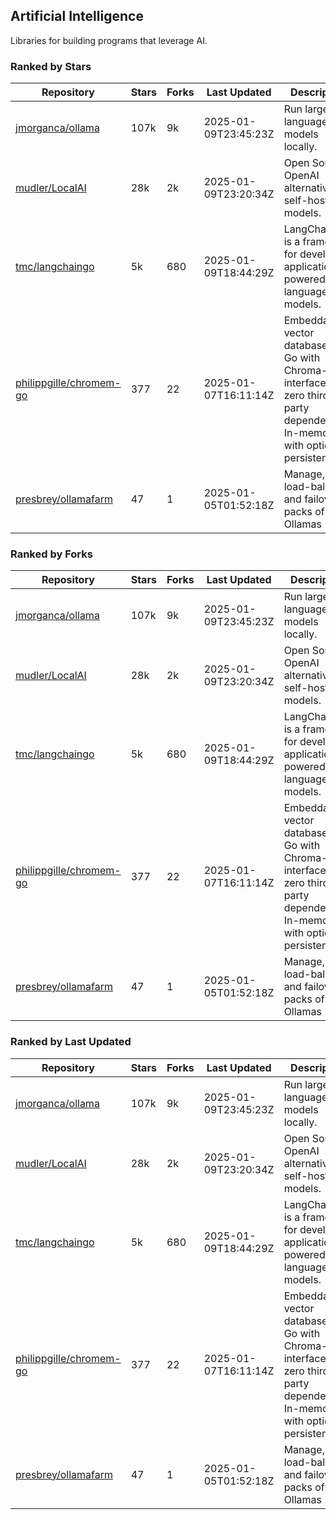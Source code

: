 ## Artificial Intelligence

Libraries for building programs that leverage AI.

### Ranked by Stars

| Repository | Stars | Forks | Last Updated | Description | 
|------------|-------|-------|--------------|-------------|
| [jmorganca/ollama](https://github.com/jmorganca/ollama) | 107k | 9k | 2025-01-09T23:45:23Z |  Run large language models locally. |
| [mudler/LocalAI](https://github.com/mudler/LocalAI) | 28k | 2k | 2025-01-09T23:20:34Z |  Open Source OpenAI alternative, self-host AI models. |
| [tmc/langchaingo](https://github.com/tmc/langchaingo) | 5k | 680 | 2025-01-09T18:44:29Z |  LangChainGo is a framework for developing applications powered by language models. |
| [philippgille/chromem-go](https://github.com/philippgille/chromem-go) | 377 | 22 | 2025-01-07T16:11:14Z |  Embeddable vector database for Go with Chroma-like interface and zero third-party dependencies. In-memory with optional persistence. |
| [presbrey/ollamafarm](https://github.com/presbrey/ollamafarm) | 47 | 1 | 2025-01-05T01:52:18Z |  Manage, load-balance, and failover packs of Ollamas |

### Ranked by Forks

| Repository | Stars | Forks | Last Updated | Description | 
|------------|-------|-------|--------------|-------------|
| [jmorganca/ollama](https://github.com/jmorganca/ollama) | 107k | 9k | 2025-01-09T23:45:23Z |  Run large language models locally. |
| [mudler/LocalAI](https://github.com/mudler/LocalAI) | 28k | 2k | 2025-01-09T23:20:34Z |  Open Source OpenAI alternative, self-host AI models. |
| [tmc/langchaingo](https://github.com/tmc/langchaingo) | 5k | 680 | 2025-01-09T18:44:29Z |  LangChainGo is a framework for developing applications powered by language models. |
| [philippgille/chromem-go](https://github.com/philippgille/chromem-go) | 377 | 22 | 2025-01-07T16:11:14Z |  Embeddable vector database for Go with Chroma-like interface and zero third-party dependencies. In-memory with optional persistence. |
| [presbrey/ollamafarm](https://github.com/presbrey/ollamafarm) | 47 | 1 | 2025-01-05T01:52:18Z |  Manage, load-balance, and failover packs of Ollamas |

### Ranked by Last Updated

| Repository | Stars | Forks | Last Updated | Description | 
|------------|-------|-------|--------------|-------------|
| [jmorganca/ollama](https://github.com/jmorganca/ollama) | 107k | 9k | 2025-01-09T23:45:23Z |  Run large language models locally. |
| [mudler/LocalAI](https://github.com/mudler/LocalAI) | 28k | 2k | 2025-01-09T23:20:34Z |  Open Source OpenAI alternative, self-host AI models. |
| [tmc/langchaingo](https://github.com/tmc/langchaingo) | 5k | 680 | 2025-01-09T18:44:29Z |  LangChainGo is a framework for developing applications powered by language models. |
| [philippgille/chromem-go](https://github.com/philippgille/chromem-go) | 377 | 22 | 2025-01-07T16:11:14Z |  Embeddable vector database for Go with Chroma-like interface and zero third-party dependencies. In-memory with optional persistence. |
| [presbrey/ollamafarm](https://github.com/presbrey/ollamafarm) | 47 | 1 | 2025-01-05T01:52:18Z |  Manage, load-balance, and failover packs of Ollamas |

